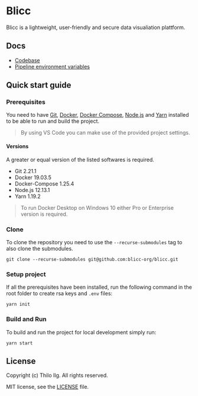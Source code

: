 # Blicc

Blicc is a lightweight, user-friendly and secure data visualiation plattform.

## Docs

- [Codebase](docs/codebase.md)
- [Pipeline environment variables](docs/pipeline_setup.md)

## Quick start guide

### Prerequisites
You need to have [Git](https://git-scm.com/downloads), [Docker](https://docs.docker.com/install/), [Docker Compose](https://docs.docker.com/compose/install/),
[Node.js](https://nodejs.org/en/download/) and [Yarn](https://classic.yarnpkg.com/en/docs/install) installed to be able to run and build the project.

> By using VS Code you can make use of the provided project settings.

#### Versions
A greater or equal version of the listed softwares is required.
* Git 2.21.1
* Docker 19.03.5
* Docker-Compose 1.25.4
* Node.js 12.13.1
* Yarn 1.19.2

> To run Docker Desktop on Windows 10 either Pro or Enterprise version is required.

### Clone

To clone the repository you need to use the `--recurse-submodules` tag to also clone the submodules.

    git clone --recurse-submodules git@github.com:blicc-org/blicc.git

### Setup project
If all the prerequisites have been installed, run the following command in the root folder to create rsa keys and `.env` files:

    yarn init

### Build and Run

To build and run the project for local development simply run:

    yarn start

## License

Copyright (c) Thilo Ilg. All rights reserved.

MIT license, see the [LICENSE](./LICENSE) file.

